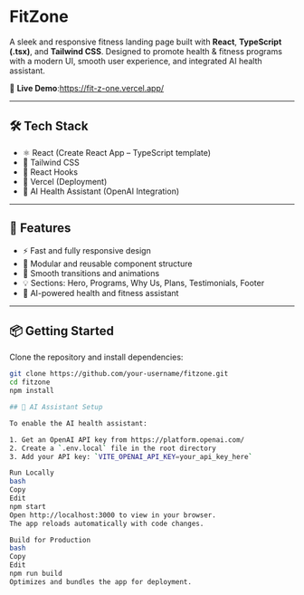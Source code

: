 
# FitZone 

A sleek and responsive fitness landing page built with **React**, **TypeScript (.tsx)**, and **Tailwind CSS**. Designed to promote health & fitness programs with a modern UI, smooth user experience, and integrated AI health assistant.

🚀 **Live Demo**:https://fit-z-one.vercel.app/

---

## 🛠️ Tech Stack

- ⚛️ React (Create React App – TypeScript template)
- 💅 Tailwind CSS
- 🧠 React Hooks
- 🚀 Vercel (Deployment)
- 🤖 AI Health Assistant (OpenAI Integration)

---

## 📂 Features

- ⚡ Fast and fully responsive design
- 🎯 Modular and reusable component structure
- 🎨 Smooth transitions and animations
- 💡 Sections: Hero, Programs, Why Us, Plans, Testimonials, Footer
- 🤖 AI-powered health and fitness assistant

---

## 📦 Getting Started

Clone the repository and install dependencies:

```bash
git clone https://github.com/your-username/fitzone.git
cd fitzone
npm install

## 🤖 AI Assistant Setup

To enable the AI health assistant:

1. Get an OpenAI API key from https://platform.openai.com/
2. Create a `.env.local` file in the root directory
3. Add your API key: `VITE_OPENAI_API_KEY=your_api_key_here`

Run Locally
bash
Copy
Edit
npm start
Open http://localhost:3000 to view in your browser.
The app reloads automatically with code changes.

Build for Production
bash
Copy
Edit
npm run build
Optimizes and bundles the app for deployment.
